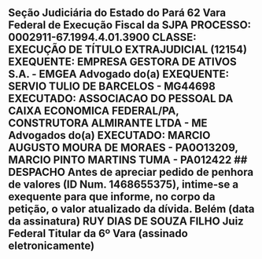 ## Seção Judiciária do Estado do Pará 62 Vara Federal de Execução Fiscal da SJPA PROCESSO: 0002911-67.1994.4.01.3900 CLASSE: EXECUÇÃO DE TÍTULO EXTRAJUDICIAL (12154) EXEQUENTE: EMPRESA GESTORA DE ATIVOS S.A. - EMGEA Advogado do(a) EXEQUENTE: SERVIO TULIO DE BARCELOS - MG44698 EXECUTADO: ASSOCIACAO DO PESSOAL DA CAIXA ECONOMICA FEDERAL/PA, CONSTRUTORA ALMIRANTE LTDA - ME Advogados do(a) EXECUTADO: MARCIO AUGUSTO MOURA DE MORAES - PA0O13209, MARCIO PINTO MARTINS TUMA - PA012422 ## DESPACHO Antes de apreciar pedido de penhora de valores (ID Num. 1468655375), intime-se a exequente para que informe, no corpo da petição, o valor atualizado da dívida. Belém (data da assinatura) RUY DIAS DE SOUZA FILHO Juiz Federal Titular da 6º Vara (assinado eletronicamente)

